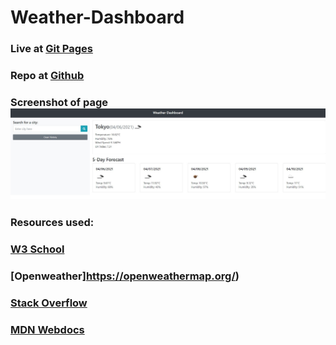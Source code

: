 # Weather-Dashboard



### Live at [Git Pages](https://jwcoad.github.io/Weather-Dashboard/)
### Repo at [Github](https://github.com/JWCoad/Weather-Dashboard)
### Screenshot of page ![Screenshot](https://github.com/JWCoad/Weather-Dashboard/blob/main/assets/images/screenshot.JPG)


### Resources used:
### [W3 School](https://www.w3schools.com)
### [Openweather]https://openweathermap.org/)
### [Stack Overflow](https://stackoverflow.com/)
### [MDN Webdocs](https://developer.mozilla.org/en-US/docs/Web/API/Fetch_API)